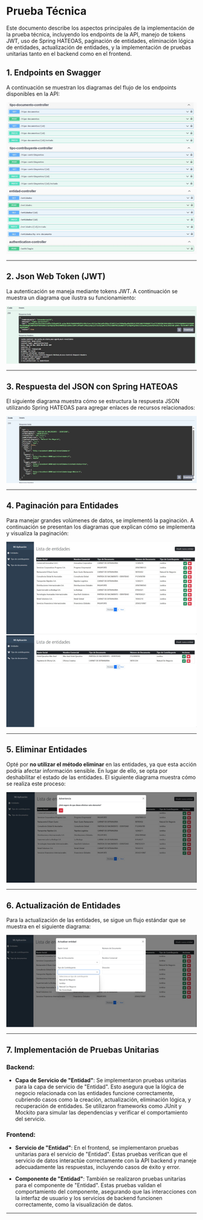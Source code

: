 # Prueba Técnica

Este documento describe los aspectos principales de la implementación de la prueba técnica, incluyendo los endpoints de la API, manejo de tokens JWT, uso de Spring HATEOAS, paginación de entidades, eliminación lógica de entidades, actualización de entidades, y la implementación de pruebas unitarias tanto en el backend como en el frontend.

## 1. Endpoints en Swagger

A continuación se muestran los diagramas del flujo de los endpoints disponibles en la API:

![Diagrama del flujo de los endpoints 1](imagenes/endpoints-1.jpeg)
![Diagrama del flujo de los endpoints 2](imagenes/endpoints-2.jpeg)

---

## 2. Json Web Token (JWT)

La autenticación se maneja mediante tokens JWT. A continuación se muestra un diagrama que ilustra su funcionamiento:

![Diagrama del flujo de JWT](imagenes/jwt.jpeg)

---

## 3. Respuesta del JSON con Spring HATEOAS

El siguiente diagrama muestra cómo se estructura la respuesta JSON utilizando Spring HATEOAS para agregar enlaces de recursos relacionados:

![Diagrama de Spring HATEOAS](imagenes/hateoas.jpeg)

---

## 4. Paginación para Entidades

Para manejar grandes volúmenes de datos, se implementó la paginación. A continuación se presentan los diagramas que explican cómo se implementa y visualiza la paginación:

![Diagrama de paginación 1](imagenes/paginacion-1.jpeg)
![Diagrama de paginación 2](imagenes/paginacion-3.jpeg)

---

## 5. Eliminar Entidades

Opté por **no utilizar el método eliminar** en las entidades, ya que esta acción podría afectar información sensible. En lugar de ello, se opta por deshabilitar el estado de las entidades. El siguiente diagrama muestra cómo se realiza este proceso:

![Diagrama de eliminación de entidad](imagenes/eliminar.jpeg)

---

## 6. Actualización de Entidades

Para la actualización de las entidades, se sigue un flujo estándar que se muestra en el siguiente diagrama:

![Diagrama de actualización de entidad](imagenes/actualizar.jpeg)

---

## 7. Implementación de Pruebas Unitarias

### Backend:
- **Capa de Servicio de "Entidad"**: Se implementaron pruebas unitarias para la capa de servicio de "Entidad". Esto asegura que la lógica de negocio relacionada con las entidades funcione correctamente, cubriendo casos como la creación, actualización, eliminación lógica, y recuperación de entidades. Se utilizaron frameworks como JUnit y Mockito para simular las dependencias y verificar el comportamiento del servicio.

### Frontend:
- **Servicio de "Entidad"**: En el frontend, se implementaron pruebas unitarias para el servicio de "Entidad". Estas pruebas verifican que el servicio de datos interactúe correctamente con la API backend y maneje adecuadamente las respuestas, incluyendo casos de éxito y error.
  
- **Componente de "Entidad"**: También se realizaron pruebas unitarias para el componente de "Entidad". Estas pruebas validan el comportamiento del componente, asegurando que las interacciones con la interfaz de usuario y los servicios de backend funcionen correctamente, como la visualización de datos.

---
